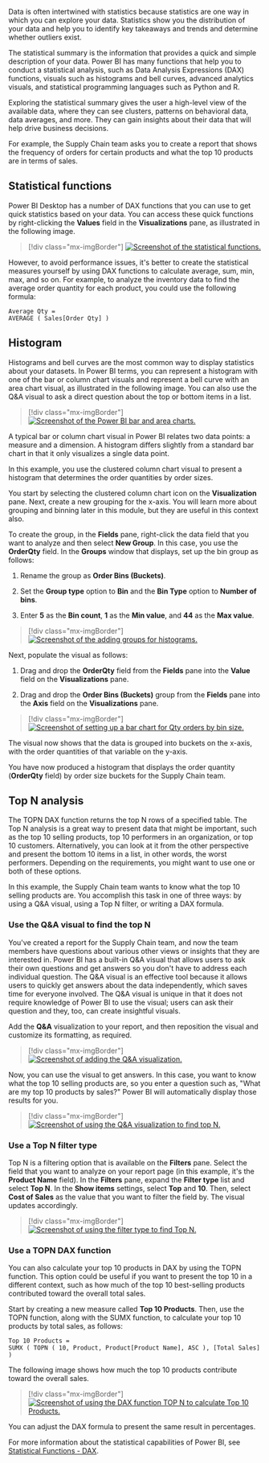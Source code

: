 Data is often intertwined with statistics because statistics are one way in which you can explore your data. Statistics show you the distribution of your data and help you to identify key takeaways and trends and determine whether outliers exist.

The statistical summary is the information that provides a quick and simple description of your data. Power BI has many functions that help you to conduct a statistical analysis, such as Data Analysis Expressions (DAX) functions, visuals such as histograms and bell curves, advanced analytics visuals, and statistical programming languages such as Python and R.

Exploring the statistical summary gives the user a high-level view of the available data, where they can see clusters, patterns on behavioral data, data averages, and more. They can gain insights about their data that will help drive business decisions.

For example, the Supply Chain team asks you to create a report that shows the frequency of orders for certain products and what the top 10 products are in terms of sales.

## Statistical functions

Power BI Desktop has a number of DAX functions that you can use to get quick statistics based on your data. You can access these quick functions by right-clicking the **Values** field in the **Visualizations** pane, as illustrated in the following image.

> [!div class="mx-imgBorder"]
> [![Screenshot of the statistical functions.](../media/2-statistical-functions-ssm.png)](../media/2-statistical-functions-ssm.png#lightbox)

However, to avoid performance issues, it's better to create the statistical measures yourself by using DAX functions to calculate average, sum, min, max, and so on. For example, to analyze the inventory data to find the average order quantity for each product, you could use the following formula:

```dax
Average Qty =
AVERAGE ( Sales[Order Qty] )
```

## Histogram

Histograms and bell curves are the most common way to display statistics about your datasets. In Power BI terms, you can represent a histogram with one of the bar or column chart visuals and represent a bell curve with an area chart visual, as illustrated in the following image. You can also use the Q&A visual to ask a direct question about the top or bottom items in a list.

> [!div class="mx-imgBorder"]
> [![Screenshot of the Power BI bar and area charts.](../media/2-bar-area-charts-ss.png)](../media/2-bar-area-charts-ss.png#lightbox)

A typical bar or column chart visual in Power BI relates two data points: a measure and a dimension. A histogram differs slightly from a standard bar chart in that it only visualizes a single data point.

In this example, you use the clustered column chart visual to present a histogram that determines the order quantities by order sizes.

You start by selecting the clustered column chart icon on the **Visualization** pane. Next, create a new grouping for the x-axis. You will learn more about grouping and binning later in this module, but they are useful in this context also.

To create the group, in the **Fields** pane, right-click the data field that you want to analyze and then select **New Group**. In this case, you use the **OrderQty** field. In the **Groups** window that displays, set up the bin group as follows:

1. Rename the group as **Order Bins (Buckets)**.

2. Set the **Group type** option to **Bin** and the **Bin Type** option to **Number of bins**.

3. Enter **5** as the **Bin count**, **1** as the **Min value**, and **44** as the **Max value**.

> [!div class="mx-imgBorder"]
> [![Screenshot of the adding groups for histograms.](../media/2-add-group-histogram-ss.png)](../media/2-add-group-histogram-ss.png#lightbox)

Next, populate the visual as follows:

1. Drag and drop the **OrderQty** field from the **Fields** pane into the **Value** field on the **Visualizations** pane.

2. Drag and drop the **Order Bins (Buckets)** group from the **Fields** pane into the **Axis** field on the **Visualizations** pane.

> [!div class="mx-imgBorder"]
> [![Screenshot of setting up a bar chart for Qty orders by bin size.](../media/2-set-up-histogram-ssm.png)](../media/2-set-up-histogram-ssm.png#lightbox)

The visual now shows that the data is grouped into buckets on the x-axis, with the order quantities of that variable on the y-axis.

You have now produced a histogram that displays the order quantity (**OrderQty** field) by order size buckets for the Supply Chain team.

## Top N analysis

The TOPN DAX function returns the top N rows of a specified table. The Top N analysis is a great way to present data that might be important, such as the top 10 selling products, top 10 performers in an organization, or top 10 customers. Alternatively, you can look at it from the other perspective and present the bottom 10 items in a list, in other words, the worst performers. Depending on the requirements, you might want to use one or both of these options.

In this example, the Supply Chain team wants to know what the top 10 selling products are. You accomplish this task in one of three ways: by using a Q&A visual, using a Top N filter, or writing a DAX formula.

### Use the Q&A visual to find the top N

You've created a report for the Supply Chain team, and now the team members have questions about various other views or insights that they are interested in. Power BI has a built-in Q&A visual that allows users to ask their own questions and get answers so you don't have to address each individual question. The Q&A visual is an effective tool because it allows users to quickly get answers about the data independently, which saves time for everyone involved. The Q&A visual is unique in that it does not require knowledge of Power BI to use the visual; users can ask their question and they, too, can create insightful visuals.

Add the **Q&A** visualization to your report, and then reposition the visual and customize its formatting, as required.

> [!div class="mx-imgBorder"]
> [![Screenshot of adding the Q&A visualization.](../media/2-add-question-answer-visual-ssm.png)](../media/2-add-question-answer-visual-ssm.png#lightbox)

Now, you can use the visual to get answers. In this case, you want to know what the top 10 selling products are, so you enter a question such as, "What are my top 10 products by sales?" Power BI will automatically display those results for you.

> [!div class="mx-imgBorder"]
> [![Screenshot of using the Q&A visualization to find top N.](../media/2-use-question-answer-find-top-n-ss.png)](../media/2-use-question-answer-find-top-n-ss.png#lightbox)

### Use a Top N filter type

Top N is a filtering option that is available on the **Filters** pane. Select the field that you want to analyze on your report page (in this example, it's the **Product Name** field). In the **Filters** pane, expand the **Filter type** list and select **Top N**. In the **Show items** settings, select **Top** and **10**. Then, select **Cost of Sales** as the value that you want to filter the field by. The visual updates accordingly.

> [!div class="mx-imgBorder"]
> [![Screenshot of using the filter type to find Top N.](../media/2-use-filter-find-top-n-ssm.png)](../media/2-use-filter-find-top-n-ssm.png#lightbox)

### Use a TOPN DAX function

You can also calculate your top 10 products in DAX by using the TOPN function. This option could be useful if you want to present the top 10 in a different context, such as how much of the top 10 best-selling products contributed toward the overall total sales.

Start by creating a new measure called **Top 10 Products**. Then, use the TOPN function, along with the SUMX function, to calculate your top 10 products by total sales, as follows:

```dax
Top 10 Products =
SUMX ( TOPN ( 10, Product, Product[Product Name], ASC ), [Total Sales] )
```

The following image shows how much the top 10 products contribute toward the overall sales.

> [!div class="mx-imgBorder"]
> [![Screenshot of using the DAX function TOP N to calculate Top 10 Products.](../media/2-use-dax-function-calculate-top-n-ss.png)](../media/2-use-dax-function-calculate-top-n-ss.png#lightbox)

You can adjust the DAX formula to present the same result in percentages.

For more information about the statistical capabilities of Power BI, see [Statistical Functions - DAX](/dax/statistical-functions-dax/?azure-portal=true).
